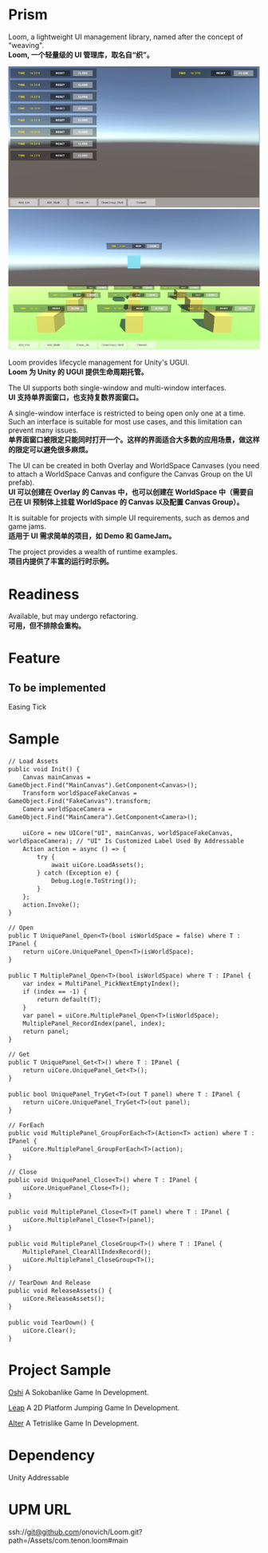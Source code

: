 # Prism
Loom, a lightweight UI management library, named after the concept of "weaving". <br/>
**Loom, 一个轻量级的 UI 管理库，取名自“织”。**

![](https://github.com/onovich/Loom/blob/main/Assets/com.tenon.loom/Resources_Sample/codecover_loom_overlay.png)
![](https://github.com/onovich/Loom/blob/main/Assets/com.tenon.loom/Resources_Sample/codecover_loom_worldspace.png)

Loom provides lifecycle management for Unity's UGUI.<br/>
**Loom 为 Unity 的 UGUI 提供生命周期托管。**

The UI supports both single-window and multi-window interfaces.<br/>
**UI 支持单界面窗口，也支持复数界面窗口。**

A single-window interface is restricted to being open only one at a time. Such an interface is suitable for most use cases, and this limitation can prevent many issues.<br/>
**单界面窗口被限定只能同时打开一个。这样的界面适合大多数的应用场景，做这样的限定可以避免很多麻烦。**

The UI can be created in both Overlay and WorldSpace Canvases (you need to attach a WorldSpace Canvas and configure the Canvas Group on the UI prefab).<br/>
**UI 可以创建在 Overlay 的 Canvas 中，也可以创建在 WorldSpace 中（需要自己在 UI 预制体上挂载 WorldSpace 的 Canvas 以及配置 Canvas Group）。**

It is suitable for projects with simple UI requirements, such as demos and game jams.<br/>
**适用于 UI 需求简单的项目，如 Demo 和 GameJam。**

The project provides a wealth of runtime examples.<br/>
**项目内提供了丰富的运行时示例。**

# Readiness
Available, but may undergo refactoring.<br/>
**可用，但不排除会重构。**

# Feature
## To be implemented
Easing Tick

# Sample
```
// Load Assets
public void Init() {
    Canvas mainCanvas = GameObject.Find("MainCanvas").GetComponent<Canvas>();
    Transform worldSpaceFakeCanvas = GameObject.Find("FakeCanvas").transform;
    Camera worldSpaceCamera = GameObject.Find("MainCamera").GetComponent<Camera>();

    uiCore = new UICore("UI", mainCanvas, worldSpaceFakeCanvas, worldSpaceCamera); // "UI" Is Customized Label Used By Addressable
    Action action = async () => {
        try {
            await uiCore.LoadAssets();
        } catch (Exception e) {
            Debug.Log(e.ToString());
        }
    };
    action.Invoke();
}
```

```
// Open
public T UniquePanel_Open<T>(bool isWorldSpace = false) where T : IPanel {
    return uiCore.UniquePanel_Open<T>(isWorldSpace);
}

public T MultiplePanel_Open<T>(bool isWorldSpace) where T : IPanel {
    var index = MultiPanel_PickNextEmptyIndex();
    if (index == -1) {
        return default(T);
    }
    var panel = uiCore.MultiplePanel_Open<T>(isWorldSpace);
    MultiplePanel_RecordIndex(panel, index);
    return panel;
}
```
```
// Get
public T UniquePanel_Get<T>() where T : IPanel {
    return uiCore.UniquePanel_Get<T>();
}

public bool UniquePanel_TryGet<T>(out T panel) where T : IPanel {
    return uiCore.UniquePanel_TryGet<T>(out panel);
}
```
```
// ForEach
public void MultiplePanel_GroupForEach<T>(Action<T> action) where T : IPanel {
    uiCore.MultiplePanel_GroupForEach<T>(action);
}
```
```
// Close
public void UniquePanel_Close<T>() where T : IPanel {
    uiCore.UniquePanel_Close<T>();
}

public void MultiplePanel_Close<T>(T panel) where T : IPanel {
    uiCore.MultiplePanel_Close<T>(panel);
}

public void MultiplePanel_CloseGroup<T>() where T : IPanel {
    MultiplePanel_ClearAllIndexRecord();
    uiCore.MultiplePanel_CloseGroup<T>();
}
```
```
// TearDown And Release
public void ReleaseAssets() {
    uiCore.ReleaseAssets();
}

public void TearDown() {
    uiCore.Clear();
}
```

# Project Sample
[Oshi](https://github.com/onovich/Oshi) A Sokobanlike Game In Development.

[Leap](https://github.com/onovich/Leap) A 2D Platform Jumping Game In Development.

[Alter](https://github.com/onovich/Alter) A Tetrislike Game In Development.

# Dependency
Unity Addressable

# UPM URL
ssh://git@github.com/onovich/Loom.git?path=/Assets/com.tenon.loom#main
